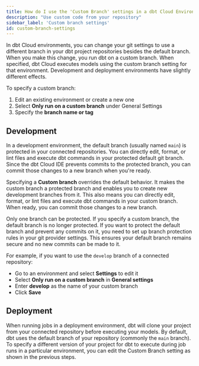 ```yaml
---
title: How do I use the 'Custom Branch' settings in a dbt Cloud Environment?
description: "Use custom code from your repository"
sidebar_label: 'Custom branch settings'
id: custom-branch-settings
---
```


In dbt Cloud environments, you can change your git settings to use a different branch in your dbt project repositories besides the default branch. When you make this change, you run dbt on a custom branch. When specified, dbt Cloud executes models using the custom branch setting for that environment. Development and deployment environments have slightly different effects.

To specify a custom branch:
1. Edit an existing environment or create a new one
2. Select **Only run on a custom branch** under General Settings
3. Specify the **branch name or tag**

## Development

In a development environment, the default branch (usually named `main`) is protected in your connected repositories. You can directly edit, format, or lint files and execute dbt commands in your protected default git branch. Since the dbt Cloud IDE prevents commits to the protected branch, you can commit those changes to a new branch when you're ready.

Specifying a **Custom branch** overrides the default behavior. It makes the custom branch a protected branch and enables you to create new development branches from it. This also means you can directly edit, format, or lint files and execute dbt commands in your custom branch. When ready, you can commit those changes to a new branch.

Only one branch can be protected. If you specify a custom branch, the default branch is no longer protected.  If you want to protect the default branch and prevent any commits on it, you need to set up branch protection rules in your git provider settings. This ensures your default branch remains secure and no new commits can be made to it.

For example, if you want to use the `develop` branch of a connected repository:

- Go to an environment and select **Settings** to edit it
- Select  **Only run on a custom branch** in **General settings**
- Enter **develop** as the name of your custom branch
- Click **Save**

<Lightbox src="/img/docs/dbt-cloud/cloud-configuring-dbt-cloud/dev-environment-custom-branch.png" width="70%" title="Configuring a custom base repository branch"/>

## Deployment

When running jobs in a deployment environment, dbt will clone your project from your connected repository before executing your models. By default, dbt uses the default branch of your repository (commonly the `main` branch). To specify a different version of your project for dbt to execute during job runs in a particular environment, you can edit the Custom Branch setting as shown in the previous steps. 
